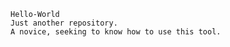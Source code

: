 


    Hello-World
    Just another repository.
    A novice, seeking to know how to use this tool.
